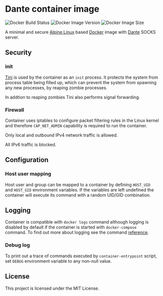 # Dante container image

![Docker Build Status](https://img.shields.io/docker/cloud/build/0x022b/dante?style=flat-square)
![Docker Image Version](https://img.shields.io/docker/v/0x022b/dante?sort=semver&style=flat-square)
![Docker Image Size](https://img.shields.io/docker/image-size/0x022b/dante?sort=semver&style=flat-square)

A minimal and secure [Alpine Linux][alpine] based [Docker][docker] image with
[Dante][dante] SOCKS server.

## Security

### init

[Tini][tini] is used by the container as an `init` process. It protects the system
from process table being filled up, which can prevent the system from spawning any
new processes, by reaping zombie processes.

In addtion to reaping zombies Tini also performs signal forwarding.

### Firewall

Container uses iptables to configure packet filtering rules in the Linux kernel
and therefore `CAP_NET_ADMIN` capability is required to run the container.

Only local and outbound IPv4 network traffic is allowed.

All IPv6 traffic is blocked.

## Configuration

### Host user mapping

Host user and group can be mapped to a container by defining `HOST_UID` and
`HOST_GID` environment variables. If the variables are left undefined the
container will execute its command with a random UID/GID combination.

## Logging

Container is compatible with `docker logs` command although logging is disabled
by default if the container is started with `docker-compose` command. To find
out more about logging see the command [reference][docker-logs].

### Debug log

To print out a trace of commands executed by `container-entrypoint` script,
set `DEBUG` environment variable to any non-null value.

## License

This project is licensed under the MIT License.

[alpine]: https://alpinelinux.org/
[docker]: https://www.docker.com/
[dante]: https://www.inet.no/dante/index.html
[docker-logs]: https://docs.docker.com/engine/reference/commandline/logs/
[tini]: https://github.com/krallin/tini

